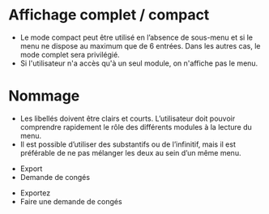 # Affichage complet / compact

- Le mode compact peut être utilisé en l’absence de sous-menu et si le menu ne dispose au maximum que de 6 entrées. Dans les autres cas, le mode complet sera privilégié.
- Si l'utilisateur n'a accès qu'à un seul module, on n'affiche pas le menu.

# Nommage

- Les libellés doivent être clairs et courts. L’utilisateur doit pouvoir comprendre rapidement le rôle des différents modules à la lecture du menu.
- Il est possible d’utiliser des substantifs ou de l’infinitif, mais il est préférable de ne pas mélanger les deux au sein d’un même menu.

<div class="markdown-dualDisplay">
<div class="markdown-block mod-positive">

- Export
- Demande de congés

</div>
<div class="markdown-block mod-negative">

- Exportez
- Faire une demande de congés

</div>
</div>
